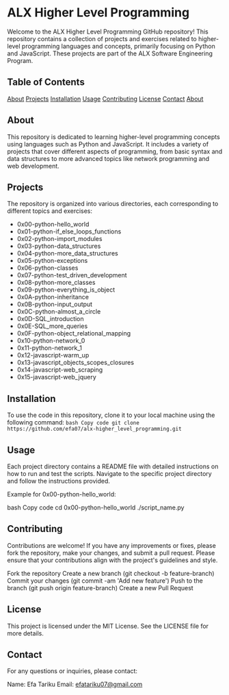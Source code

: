 # ALX Higher Level Programming
Welcome to the ALX Higher Level Programming GitHub repository! This repository contains a collection of projects and exercises related to higher-level programming languages and concepts, primarily focusing on Python and JavaScript. These projects are part of the ALX Software Engineering Program.

## Table of Contents
[About](#About)
[Projects](#Projects)
[Installation](#Installation)
[Usage](#Usage)
[Contributing](#Contributing)
[License](#License)
[Contact](#Contact)
[About](#About)

## About
This repository is dedicated to learning higher-level programming concepts using languages such as Python and JavaScript. It includes a variety of projects that cover different aspects of programming, from basic syntax and data structures to more advanced topics like network programming and web development.

## Projects
The repository is organized into various directories, each corresponding to different topics and exercises:

* 0x00-python-hello_world
* 0x01-python-if_else_loops_functions
* 0x02-python-import_modules
* 0x03-python-data_structures
* 0x04-python-more_data_structures
* 0x05-python-exceptions
* 0x06-python-classes
* 0x07-python-test_driven_development
* 0x08-python-more_classes
* 0x09-python-everything_is_object
* 0x0A-python-inheritance
* 0x0B-python-input_output
* 0x0C-python-almost_a_circle
* 0x0D-SQL_introduction
* 0x0E-SQL_more_queries
* 0x0F-python-object_relational_mapping
* 0x10-python-network_0
* 0x11-python-network_1
* 0x12-javascript-warm_up
* 0x13-javascript_objects_scopes_closures
* 0x14-javascript-web_scraping
* 0x15-javascript-web_jquery

## Installation
To use the code in this repository, clone it to your local machine using the following command:
`bash
Copy code
git clone https://github.com/efa07/alx-higher_level_programming.git`
## Usage
Each project directory contains a README file with detailed instructions on how to run and test the scripts. Navigate to the specific project directory and follow the instructions provided.

Example for 0x00-python-hello_world:

bash
Copy code
cd 0x00-python-hello_world
./script_name.py

## Contributing
Contributions are welcome! If you have any improvements or fixes, please fork the repository, make your changes, and submit a pull request. Please ensure that your contributions align with the project's guidelines and style.

Fork the repository
Create a new branch (git checkout -b feature-branch)
Commit your changes (git commit -am 'Add new feature')
Push to the branch (git push origin feature-branch)
Create a new Pull Request
## License
This project is licensed under the MIT License. See the LICENSE file for more details.

## Contact
For any questions or inquiries, please contact:

Name: Efa Tariku
Email: efatariku07@gmail.com
